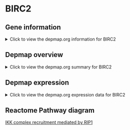 <h1>BIRC2</h1>

<h2>Gene information</h2>
<details>
  <summary>Click to view the depmap.org information for BIRC2</summary>
  <iframe src="https://depmap.org/portal/gene/BIRC2?tab=about" style="border:none;width:100%;height:800px"></iframe>
</details>

<h2>Depmap overview</h2>
<details>
  <summary>Click to view the depmap.org summary for BIRC2</summary>
  <iframe src="https://depmap.org/portal/gene/BIRC2?tab=overview" style="border:none;width:100%;height:800px"></iframe>
</details>

<h2>Depmap expression</h2>
<details>
  <summary>Click to view the depmap.org expression data for BIRC2</summary>
  <iframe src="https://depmap.org/portal/gene/BIRC2?tab=characterization" style="border:none;width:100%;height:800px"></iframe>
</details>



<h2>Reactome Pathway diagram</h2>
<a href="https://reactome.org/PathwayBrowser/#/R-HSA-937041">IKK complex recruitment mediated by RIP1</a>



